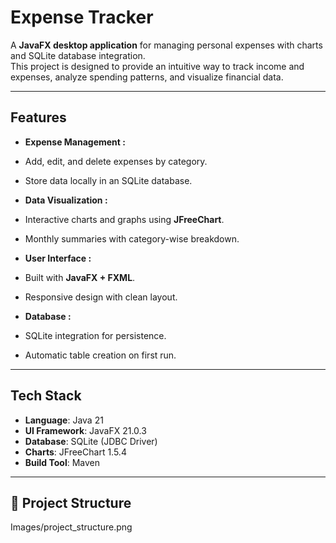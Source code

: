 #  Expense Tracker

A **JavaFX desktop application** for managing personal expenses with charts and SQLite database integration.  
This project is designed to provide an intuitive way to track income and expenses, analyze spending patterns, and visualize financial data.

---

##  Features

-  **Expense Management :**  
  - Add, edit, and delete expenses by category.  
  - Store data locally in an SQLite database.  

-  **Data Visualization :**  
  - Interactive charts and graphs using **JFreeChart**.  
  - Monthly summaries with category-wise breakdown.  

-  **User Interface :**  
  - Built with **JavaFX + FXML**.  
  - Responsive design with clean layout.  

-  **Database :**  
  - SQLite integration for persistence.  
  - Automatic table creation on first run.  

---

##  Tech Stack

- **Language**: Java 21  
- **UI Framework**: JavaFX 21.0.3  
- **Database**: SQLite (JDBC Driver)  
- **Charts**: JFreeChart 1.5.4  
- **Build Tool**: Maven  

---

## 📂 Project Structure 
 Images/project_structure.png



